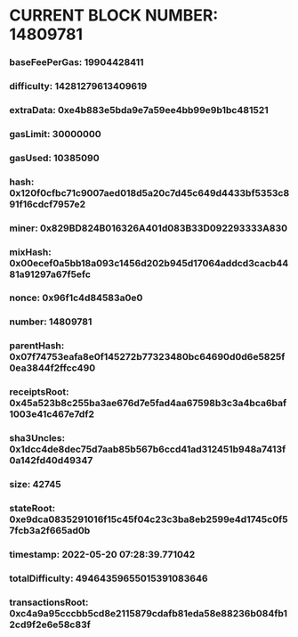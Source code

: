 # CURRENT BLOCK NUMBER: 14809781

### baseFeePerGas: 19904428411
### difficulty: 14281279613409619
### extraData: 0xe4b883e5bda9e7a59ee4bb99e9b1bc481521
### gasLimit: 30000000
### gasUsed: 10385090
### hash: 0x120f0cfbc71c9007aed018d5a20c7d45c649d4433bf5353c891f16cdcf7957e2
### miner: 0x829BD824B016326A401d083B33D092293333A830
### mixHash: 0x00ecef0a5bb18a093c1456d202b945d17064addcd3cacb4481a91297a67f5efc
### nonce: 0x96f1c4d84583a0e0
### number: 14809781
### parentHash: 0x07f74753eafa8e0f145272b77323480bc64690d0d6e5825f0ea3844f2ffcc490
### receiptsRoot: 0x45a523b8c255ba3ae676d7e5fad4aa67598b3c3a4bca6baf1003e41c467e7df2
### sha3Uncles: 0x1dcc4de8dec75d7aab85b567b6ccd41ad312451b948a7413f0a142fd40d49347
### size: 42745
### stateRoot: 0xe9dca0835291016f15c45f04c23c3ba8eb2599e4d1745c0f57fcb3a2f665ad0b
### timestamp: 2022-05-20 07:28:39.771042
### totalDifficulty: 49464359655015391083646
### transactionsRoot: 0xc4a9a95cccbb5cd8e2115879cdafb81eda58e88236b084fb12cd9f2e6e58c83f
